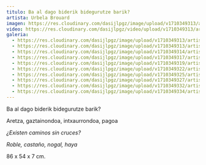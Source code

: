 ```yaml
---
titulo: Ba al dago biderik bidegurutze barik?
artista: Urbela Brouard
imagen: https://res.cloudinary.com/dasijlpgz/image/upload/v1710349313/artistas/Urbela/Ba%20al%20dago%20biderik%20bidegurutze%20barik/P1090172.jpg
video: https://res.cloudinary.com/dasijlpgz/video/upload/v1710349313/artistas/Urbela/Ba%20al%20dago%20biderik%20bidegurutze%20barik/obra1.mp4
galeria:
  - https://res.cloudinary.com/dasijlpgz/image/upload/v1710349313/artistas/Urbela/Ba%20al%20dago%20biderik%20bidegurutze%20barik/P1090172.jpg
  - https://res.cloudinary.com/dasijlpgz/image/upload/v1710349313/artistas/Urbela/Ba%20al%20dago%20biderik%20bidegurutze%20barik/P1090174.jpg
  - https://res.cloudinary.com/dasijlpgz/image/upload/v1710349314/artistas/Urbela/Ba%20al%20dago%20biderik%20bidegurutze%20barik/P1090176.jpg
  - https://res.cloudinary.com/dasijlpgz/image/upload/v1710349317/artistas/Urbela/Ba%20al%20dago%20biderik%20bidegurutze%20barik/P1090178.jpg
  - https://res.cloudinary.com/dasijlpgz/image/upload/v1710349319/artistas/Urbela/Ba%20al%20dago%20biderik%20bidegurutze%20barik/P1090181.jpg
  - https://res.cloudinary.com/dasijlpgz/image/upload/v1710349322/artistas/Urbela/Ba%20al%20dago%20biderik%20bidegurutze%20barik/P1090182.jpg
  - https://res.cloudinary.com/dasijlpgz/image/upload/v1710349325/artistas/Urbela/Ba%20al%20dago%20biderik%20bidegurutze%20barik/P1090184.jpg
  - https://res.cloudinary.com/dasijlpgz/image/upload/v1710349327/artistas/Urbela/Ba%20al%20dago%20biderik%20bidegurutze%20barik/P1090187.jpg
  - https://res.cloudinary.com/dasijlpgz/image/upload/v1710349332/artistas/Urbela/Ba%20al%20dago%20biderik%20bidegurutze%20barik/P1090189.jpg
  - https://res.cloudinary.com/dasijlpgz/image/upload/v1710349334/artistas/Urbela/Ba%20al%20dago%20biderik%20bidegurutze%20barik/P1090190.jpg
---
```

Ba al dago biderik bidegurutze barik?

Aretza, gaztainondoa, intxaurrondoa, pagoa

*¿Existen caminos sin cruces?*

*Roble, castaño, nogal, haya*

86 x 54 x 7 cm.
